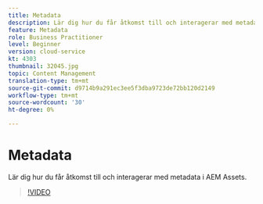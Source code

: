 ```yaml
---
title: Metadata
description: Lär dig hur du får åtkomst till och interagerar med metadata i AEM Assets.
feature: Metadata
role: Business Practitioner
level: Beginner
version: cloud-service
kt: 4303
thumbnail: 32045.jpg
topic: Content Management
translation-type: tm+mt
source-git-commit: d9714b9a291ec3ee5f3dba9723de72bb120d2149
workflow-type: tm+mt
source-wordcount: '30'
ht-degree: 0%

---
```



# Metadata

Lär dig hur du får åtkomst till och interagerar med metadata i AEM Assets.

>[!VIDEO](https://video.tv.adobe.com/v/32045/?quality=12&learn=on&hidetitle=true)
